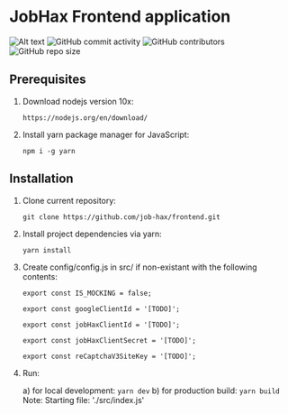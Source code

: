 # JobHax Frontend application
![Alt text](https://img.shields.io/github/issues-raw/job-hax/frontend.svg)
![GitHub commit activity](https://img.shields.io/github/commit-activity/w/job-hax/frontend.svg?style=plastic)
![GitHub contributors](https://img.shields.io/github/contributors/job-hax/frontend.svg)
![GitHub repo size](https://img.shields.io/github/repo-size/job-hax/frontend.svg)
## Prerequisites
1. Download nodejs version 10x:
	```
	https://nodejs.org/en/download/
	```
2. Install yarn package manager for JavaScript: 
	```
	npm i -g yarn
	```
## Installation
1. Clone current repository:
	```
	git clone https://github.com/job-hax/frontend.git
	```

2. Install project dependencies via yarn:
	```
	yarn install
	```

3. Create config/config.js in src/ if non-existant with the following contents:
	```
	export const IS_MOCKING = false;

	export const googleClientId = '[TODO]';

	export const jobHaxClientId = '[TODO]';

	export const jobHaxClientSecret = '[TODO]';
	
	export const reCaptchaV3SiteKey = '[TODO]';
	```

4. Run:

	a) for local development:
		```
		yarn dev
		```
	b) for production build:
		```
		yarn build
		```
Note: Starting file: './src/index.js'
